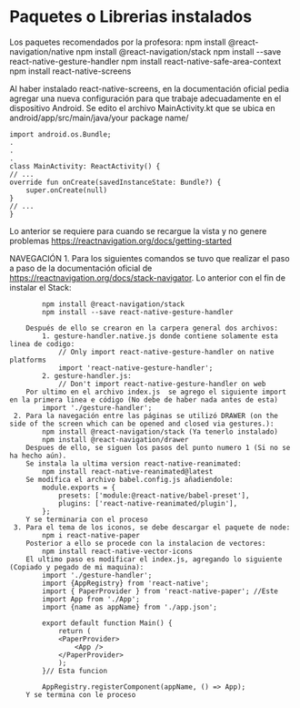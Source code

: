 # Paquetes o Librerias instalados

Los paquetes recomendados por la profesora:
    npm install @react-navigation/native 
    npm install @react-navigation/stack 
    npm install --save react-native-gesture-handler 
    npm install react-native-safe-area-context 
    npm install react-native-screens

Al haber instalado react-native-screens, en la documentación oficial pedia agregar una nueva configuración para que trabaje adecuadamente en el dispositivo Android. Se edito el archivo MainActivity.kt que se ubica en 
android/app/src/main/java/your package name/

    import android.os.Bundle;
    .
    .
    .
    class MainActivity: ReactActivity() {
    // ...
    override fun onCreate(savedInstanceState: Bundle?) {
        super.onCreate(null)
    }
    // ...
    }

Lo anterior se requiere para cuando se recargue la vista y no genere problemas
https://reactnavigation.org/docs/getting-started

NAVEGACIÓN
     1. Para los siguientes comandos se tuvo que realizar el paso a paso de la documentación oficial de  https://reactnavigation.org/docs/stack-navigator. Lo anterior con el fin de instalar el Stack:

            npm install @react-navigation/stack 
            npm install --save react-native-gesture-handler 

        Después de ello se crearon en la carpera general dos archivos:
            1. gesture-handler.native.js donde contiene solamente esta linea de codigo: 
                // Only import react-native-gesture-handler on native platforms
                import 'react-native-gesture-handler';
            2. gesture-handler.js:
                // Don't import react-native-gesture-handler on web
        Por ultimo en el archivo index.js  se agrego el siguiente import en la primera linea e código (No debe de haber nada antes de esta)
            import './gesture-handler';
     2. Para la navegación entre las páginas se utilizó DRAWER (on the side of the screen which can be opened and closed via gestures.):
            npm install @react-navigation/stack (Ya tenerlo instalado)
            npm install @react-navigation/drawer
        Despues de ello, se siguen los pasos del punto numero 1 (Si no se ha hecho aún).
        Se instala la ultima version react-native-reanimated:
            npm install react-native-reanimated@latest
        Se modifica el archivo babel.config.js añadiendole:
            module.exports = {
                presets: ['module:@react-native/babel-preset'],
                plugins: ['react-native-reanimated/plugin'],
            };
        Y se terminaria con el proceso
     3. Para el tema de los iconos, se debe descargar el paquete de node:
            npm i react-native-paper
        Posterior a ello se procede con la instalacion de vectores:
            npm install react-native-vector-icons
        El ultimo paso es modificar el index.js, agregando lo siguiente (Copiado y pegado de mi maquina):
            import './gesture-handler';
            import {AppRegistry} from 'react-native';
            import { PaperProvider } from 'react-native-paper'; //Este
            import App from './App';
            import {name as appName} from './app.json';

            export default function Main() {
                return (
                <PaperProvider>
                    <App />
                </PaperProvider>
                );
            }// Esta funcion
            
            AppRegistry.registerComponent(appName, () => App);
        Y se termina con le proceso

    


    



